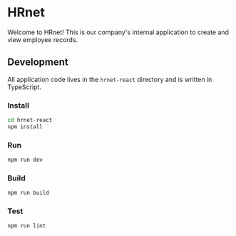 # HRnet

Welcome to HRnet! This is our company's internal application to create and view employee records.

## Development

All application code lives in the `hrnet-react` directory and is written in TypeScript.

### Install

```bash
cd hrnet-react
npm install
```

### Run

```bash
npm run dev
```

### Build

```bash
npm run build
```

### Test

```bash
npm run lint
```

